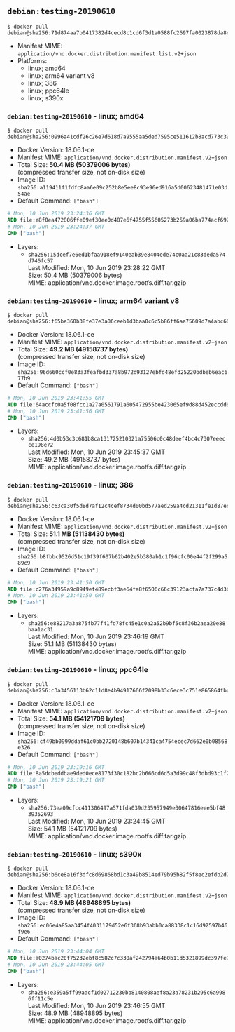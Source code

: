 ## `debian:testing-20190610`

```console
$ docker pull debian@sha256:71d874aa7b0417382d4cecd8c1cd6f3d1a0588fc2697fa0023878da8c2c865b7
```

-	Manifest MIME: `application/vnd.docker.distribution.manifest.list.v2+json`
-	Platforms:
	-	linux; amd64
	-	linux; arm64 variant v8
	-	linux; 386
	-	linux; ppc64le
	-	linux; s390x

### `debian:testing-20190610` - linux; amd64

```console
$ docker pull debian@sha256:0996a41cdf26c26e7d618d7a9555aa5ded7595ce511612b8acd773c3948fd006
```

-	Docker Version: 18.06.1-ce
-	Manifest MIME: `application/vnd.docker.distribution.manifest.v2+json`
-	Total Size: **50.4 MB (50379006 bytes)**  
	(compressed transfer size, not on-disk size)
-	Image ID: `sha256:a119411f1fdfc8aa6e09c252b8e5ee8c93e96ed916a5d00623481471e03d54ae`
-	Default Command: `["bash"]`

```dockerfile
# Mon, 10 Jun 2019 23:24:36 GMT
ADD file:e8f0ea472806ffe09ef30ee0d487e6f4755f55605273b259a06ba774acf69273 in / 
# Mon, 10 Jun 2019 23:24:37 GMT
CMD ["bash"]
```

-	Layers:
	-	`sha256:15dcef7e6ed1bfaa918ef9140eab39e8404ede74c0aa21c83deda574d746fc57`  
		Last Modified: Mon, 10 Jun 2019 23:28:22 GMT  
		Size: 50.4 MB (50379006 bytes)  
		MIME: application/vnd.docker.image.rootfs.diff.tar.gzip

### `debian:testing-20190610` - linux; arm64 variant v8

```console
$ docker pull debian@sha256:f65be360b38fe37e3a06ceeb1d3baa0c6c5b86ff6aa75609d7a4abc6604e4612
```

-	Docker Version: 18.06.1-ce
-	Manifest MIME: `application/vnd.docker.distribution.manifest.v2+json`
-	Total Size: **49.2 MB (49158737 bytes)**  
	(compressed transfer size, not on-disk size)
-	Image ID: `sha256:96d660ccf0e83a3feafbd337a8b972d93127ebfd48efd25220bdbeb6eac677b9`
-	Default Command: `["bash"]`

```dockerfile
# Mon, 10 Jun 2019 23:41:55 GMT
ADD file:64accfc0a5f08fcc1a27a0561791a605472955be423065ef9d88d452eccdd69c in / 
# Mon, 10 Jun 2019 23:41:56 GMT
CMD ["bash"]
```

-	Layers:
	-	`sha256:4d0b53c3c681b8ca131725210321a75506c0c48deef4bc4c7307eeecce198e72`  
		Last Modified: Mon, 10 Jun 2019 23:45:37 GMT  
		Size: 49.2 MB (49158737 bytes)  
		MIME: application/vnd.docker.image.rootfs.diff.tar.gzip

### `debian:testing-20190610` - linux; 386

```console
$ docker pull debian@sha256:c63ca30f5d8d7af12c4cef8734d00bd577aed259a4cd21311fe1d87ec05dd333
```

-	Docker Version: 18.06.1-ce
-	Manifest MIME: `application/vnd.docker.distribution.manifest.v2+json`
-	Total Size: **51.1 MB (51138430 bytes)**  
	(compressed transfer size, not on-disk size)
-	Image ID: `sha256:b8fbbc9526d51c19f39f607b62b402e5b380ab1c1f96cfc00e44f2f299a589c9`
-	Default Command: `["bash"]`

```dockerfile
# Mon, 10 Jun 2019 23:41:50 GMT
ADD file:c276a34959a9c8949ef489ecbf3ae64fa8f6506c66c39123acfa7a737c4d3b88 in / 
# Mon, 10 Jun 2019 23:41:50 GMT
CMD ["bash"]
```

-	Layers:
	-	`sha256:e88217a3a875fb77f41fd78fc45e1c0a2a52b9bf5c8f36b2aea20e88baa1ac31`  
		Last Modified: Mon, 10 Jun 2019 23:46:19 GMT  
		Size: 51.1 MB (51138430 bytes)  
		MIME: application/vnd.docker.image.rootfs.diff.tar.gzip

### `debian:testing-20190610` - linux; ppc64le

```console
$ docker pull debian@sha256:c3a3456113b62c11d8e4b94917666f2098b33c6ece3c751e865864fb412f2b8e
```

-	Docker Version: 18.06.1-ce
-	Manifest MIME: `application/vnd.docker.distribution.manifest.v2+json`
-	Total Size: **54.1 MB (54121709 bytes)**  
	(compressed transfer size, not on-disk size)
-	Image ID: `sha256:cf49bb0999ddaf61c0bb2720148b607b14341ca4754ecec7d662e0b08568e326`
-	Default Command: `["bash"]`

```dockerfile
# Mon, 10 Jun 2019 23:19:16 GMT
ADD file:8a5dcbeddbae9ded0ece8173f30c182bc2b666cd6d5a3d99c48f3dbd93c1f252 in / 
# Mon, 10 Jun 2019 23:19:21 GMT
CMD ["bash"]
```

-	Layers:
	-	`sha256:73ea09cfcc411306497a571fda039d235957949e30647816eee5bf4839352693`  
		Last Modified: Mon, 10 Jun 2019 23:24:45 GMT  
		Size: 54.1 MB (54121709 bytes)  
		MIME: application/vnd.docker.image.rootfs.diff.tar.gzip

### `debian:testing-20190610` - linux; s390x

```console
$ docker pull debian@sha256:b6ce8a16f3dfc8d69868bd1c3a49b8514ed79b95b82f5f8ec2efdb2d2d0bbc23
```

-	Docker Version: 18.06.1-ce
-	Manifest MIME: `application/vnd.docker.distribution.manifest.v2+json`
-	Total Size: **48.9 MB (48948895 bytes)**  
	(compressed transfer size, not on-disk size)
-	Image ID: `sha256:ec06e4a85aa3454f4031179d52e6f368b93abb0ca88338c1c16d92597b46f9e6`
-	Default Command: `["bash"]`

```dockerfile
# Mon, 10 Jun 2019 23:44:04 GMT
ADD file:a0274bac20f75232ebf8c582c7c330af242794a64b0b11d5321899dc397fe9f9 in / 
# Mon, 10 Jun 2019 23:44:05 GMT
CMD ["bash"]
```

-	Layers:
	-	`sha256:e359a5ff99aacf1d02712230bb8140808aef8a23a78231b295c6a9986ff11c5e`  
		Last Modified: Mon, 10 Jun 2019 23:46:55 GMT  
		Size: 48.9 MB (48948895 bytes)  
		MIME: application/vnd.docker.image.rootfs.diff.tar.gzip
